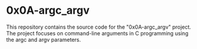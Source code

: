 # 0x0A-argc_argv

This repository contains the source code for the "0x0A-argc_argv" project.
The project focuses on command-line arguments in C programming using the argc and argv parameters.
